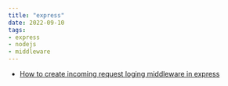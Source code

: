 ```yaml
---
title: "express"
date: 2022-09-10
tags:
- express 
- nodejs
- middleware
---
```



- [How to create incoming request loging middleware in express](https://codesource.io/creating-a-logging-middleware-in-expressjs/)
